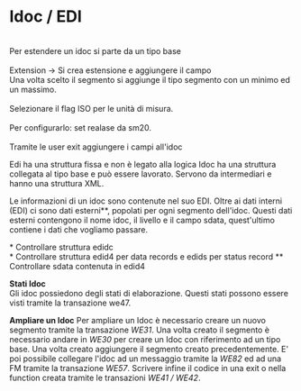<h1>Idoc / EDI</h1>

<br>
Per estendere un idoc si parte da un tipo base 
<br><br>
Extension -> Si crea estensione e aggiungere il campo<br>
Una volta scelto il segmento si aggiunge il tipo segmento con un minimo ed un massimo.
<br>
<br>
Selezionare il flag ISO per le unità di misura.
<br>
<br>
Per configurarlo: set realase da sm20.
<br>
<br>
Tramite le user exit aggiungere i campi all'idoc



Edi ha una struttura fissa e non è legato alla logica
Idoc ha una struttura collegata al tipo base e può essere lavorato. Servono da intermediari e hanno una struttura XML. 

Le informazioni di un idoc sono contenute nel suo EDI.
Oltre ai dati interni (EDI) ci sono dati esterni**, popolati per ogni segmento dell'idoc. Questi dati esterni contengono il nome idoc, il livello e il campo sdata, quest'ultimo contiene i dati che vogliamo passare.

\* Controllare struttura edidc <br>
\* Controllare struttura edid4 per data records e edids per status record
\** Controllare sdata contenuta in edid4

<b>Stati Idoc</b>
<br>
Gli idoc possiedono degli stati di elaborazione. Questi stati possono essere visti tramite la transazione we47.

<b>Ampliare un Idoc</b>
Per ampliare un Idoc è necessario creare un nuovo segmento tramite la transazione <i>WE31</i>.
Una volta creato il segmento è necessario andare in <i>WE30</i> per creare un Idoc con riferimento ad un tipo base. Una volta creato aggiungere il segmento creato precedentemente. 
E' poi possibile collegare l'idoc ad un messaggio tramite la <i>WE82</i> ed ad una FM tramite la transazione <i>WE57</i>. Scrivere infine il codice in una exit o nella function creata tramite le transazioni <i>WE41 / WE42</i>. 
